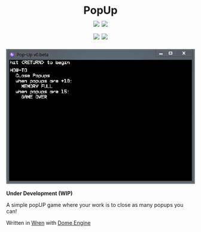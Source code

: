 <h1 align="center">
  PopUp<br>
  <img src="https://img.shields.io/github/license/Whmsft/popup.svg?style=for-the-badge">
  <img src="https://shields.io/tokei/lines/github/whmsft/popup?style=for-the-badge">
  <br>
  <a href="https://wren.io"> <img src="https://img.shields.io/badge/Made%20with-wren-grey.svg?style=for-the-badge"></a>
  <a href="https://domeengine.com"> <img src="https://img.shields.io/badge/Made%20with-dome-8d3cff.svg?style=for-the-badge"> </a>
</h1>

<img src="./play.gif">

**Under Development (WIP)**

A simple popUP game where your work is to close as many popups you can!

Written in [Wren](https://wren.io) with [Dome Engine](https://domeengine.com)

